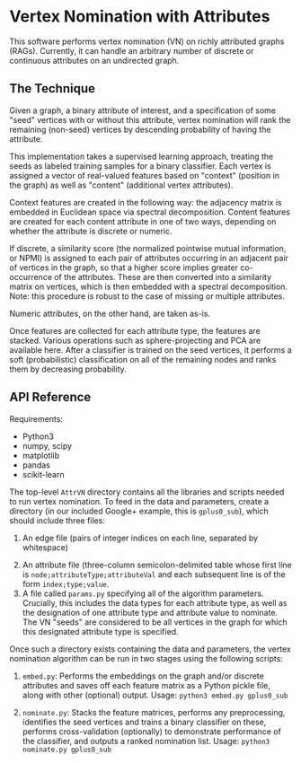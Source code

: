 # Vertex Nomination with Attributes

This software performs vertex nomination (VN) on richly attributed graphs (RAGs). Currently, it can handle an arbitrary number of discrete or continuous attributes on an undirected graph.

## The Technique

Given a graph, a binary attribute of interest, and a specification of some "seed" vertices with or without this attribute, vertex nomination will rank the remaining (non-seed) vertices by descending probability of having the attribute.

This implementation takes a supervised learning approach, treating the seeds as labeled training samples for a binary classifier. Each vertex is assigned a vector of real-valued features based on "context" (position in the graph) as well as "content" (additional vertex attributes). 

Context features are created in the following way: the adjacency matrix is embedded in Euclidean space via spectral decomposition. Content features are created for each content attribute in one of two ways, depending on whether the attribute is discrete or numeric. 

If discrete, a similarity score (the normalized pointwise mutual information, or NPMI) is assigned to each pair of attributes occurring in an adjacent pair of vertices in the graph, so that a higher score implies greater co-occurrence of the attributes. These are then converted into a similarity matrix on vertices, which is then embedded with a spectral decomposition. Note: this procedure is robust to the case of missing or multiple attributes.

Numeric attributes, on the other hand, are taken as-is.

Once features are collected for each attribute type, the features are stacked. Various operations such as sphere-projecting and PCA are available here. After a classifier is trained on the seed vertices, it performs a soft (probabilistic) classification on all of the remaining nodes and ranks them by decreasing probability.


## API Reference

Requirements:
- Python3
- numpy, scipy
- matplotlib
- pandas
- scikit-learn

The top-level `AttrVN` directory contains all the libraries and scripts needed to run vertex nomination. To feed in the data and parameters, create a directory (in our included Google+ example, this is `gplus0_sub`), which should include three files:

1. An edge file (pairs of integer indices on each line, separated by whitespace)
2) An attribute file (three-column semicolon-delimited table whose first line is `node;attributeType;attributeVal` and each subsequent line is of the form `index;type;value`.
3) A file called `params.py` specifying all of the algorithm parameters. Crucially, this includes the data types for each attribute type, as well as the designation of one attribute type and attribute value to nominate. The VN "seeds" are considered to be all vertices in the graph for which this designated attribute type is specified.

Once such a directory exists containing the data and parameters, the vertex nomination algorithm can be run in two stages using the following scripts:

1) `embed.py`: Performs the embeddings on the graph and/or discrete attributes and saves off each feature matrix as a Python pickle file, along with other (optional) output.
Usage: `python3 embed.py gplus0_sub`

2) `nominate.py`: Stacks the feature matrices, performs any preprocessing, identifies the seed vertices and trains a binary classifier on these, performs cross-validation (optionally) to demonstrate performance of the classifier, and outputs a ranked nomination list.
Usage: `python3 nominate.py gplus0_sub`

